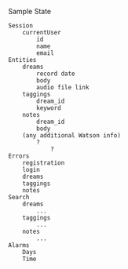 
Sample State

	Session			
		currentUser		
			id
			name
			email
	Entities			
		dreams		
			record date
			body
			audio file link
		taggings		
			dream_id
			keyword
		notes		
			dream_id
			body
		(any additional Watson info)		
			?
				?
	Errors			
		registration		
		login		
		dreams		
		taggings		
		notes		
	Search			
		dreams		
			...
		taggings		
			...
		notes		
			...
	Alarms			
		Days		
		Time		
